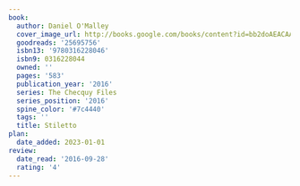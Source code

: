 ```yaml
---
book:
  author: Daniel O'Malley
  cover_image_url: http://books.google.com/books/content?id=bb2doAEACAAJ&printsec=frontcover&img=1&zoom=1&source=gbs_api
  goodreads: '25695756'
  isbn13: '9780316228046'
  isbn9: 0316228044
  owned: ''
  pages: '583'
  publication_year: '2016'
  series: The Checquy Files
  series_position: '2016'
  spine_color: '#7c4440'
  tags: ''
  title: Stiletto
plan:
  date_added: 2023-01-01
review:
  date_read: '2016-09-28'
  rating: '4'
---
```

